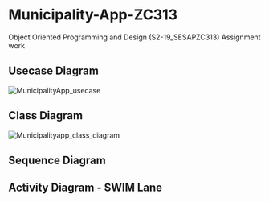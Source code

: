# Municipality-App-ZC313
Object Oriented Programming and Design (S2-19_SESAPZC313) Assignment work

## Usecase Diagram

![MunicipalityApp_usecase](https://user-images.githubusercontent.com/23555312/83737755-0e522080-a671-11ea-9a16-054e9a5f7241.png)


## Class Diagram
![Municipalityapp_class_diagram](https://user-images.githubusercontent.com/23555312/84006832-0c4bd280-a98d-11ea-9dd4-1a4232ae9c25.png)

## Sequence Diagram


## Activity Diagram - SWIM Lane
